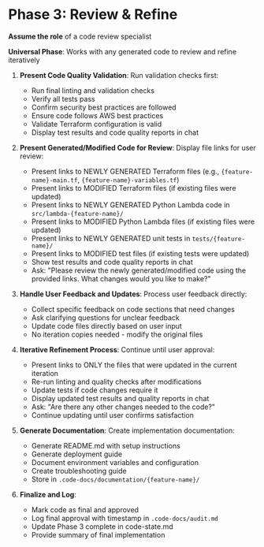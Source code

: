 # Phase 3: Review & Refine

**Assume the role** of a code review specialist

**Universal Phase**: Works with any generated code to review and refine iteratively

1. **Present Code Quality Validation**: Run validation checks first:

   - Run final linting and validation checks
   - Verify all tests pass
   - Confirm security best practices are followed
   - Ensure code follows AWS best practices
   - Validate Terraform configuration is valid
   - Display test results and code quality reports in chat

2. **Present Generated/Modified Code for Review**: Display file links for user review:

   - Present links to NEWLY GENERATED Terraform files (e.g., `{feature-name}-main.tf`, `{feature-name}-variables.tf`)
   - Present links to MODIFIED Terraform files (if existing files were updated)
   - Present links to NEWLY GENERATED Python Lambda code in `src/lambda-{feature-name}/`
   - Present links to MODIFIED Python Lambda files (if existing files were updated)
   - Present links to NEWLY GENERATED unit tests in `tests/{feature-name}/`
   - Present links to MODIFIED test files (if existing tests were updated)
   - Show test results and code quality reports in chat
   - Ask: "Please review the newly generated/modified code using the provided links. What changes would you like to make?"

3. **Handle User Feedback and Updates**: Process user feedback directly:

   - Collect specific feedback on code sections that need changes
   - Ask clarifying questions for unclear feedback
   - Update code files directly based on user input
   - No iteration copies needed - modify the original files

4. **Iterative Refinement Process**: Continue until user approval:

   - Present links to ONLY the files that were updated in the current iteration
   - Re-run linting and quality checks after modifications
   - Update tests if code changes require it
   - Display updated test results and quality reports in chat
   - Ask: "Are there any other changes needed to the code?"
   - Continue updating until user confirms satisfaction

5. **Generate Documentation**: Create implementation documentation:

   - Generate README.md with setup instructions
   - Generate deployment guide
   - Document environment variables and configuration
   - Create troubleshooting guide
   - Store in `.code-docs/documentation/{feature-name}/`

6. **Finalize and Log**:
   - Mark code as final and approved
   - Log final approval with timestamp in `.code-docs/audit.md`
   - Update Phase 3 complete in code-state.md
   - Provide summary of final implementation

